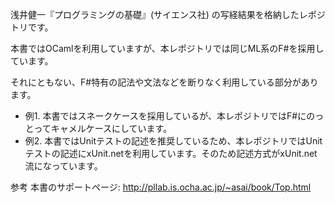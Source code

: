浅井健一『プログラミングの基礎』(サイエンス社) の写経結果を格納したレポジトリです。

本書ではOCamlを利用していますが、本レポジトリでは同じML系のF#を採用しています。

それにともない、F#特有の記法や文法などを断りなく利用している部分があります。
  - 例1. 本書ではスネークケースを採用しているが、本レポジトリではF#にのっとってキャメルケースにしています。
  - 例2. 本書ではUnitテストの記述を推奨しているため、本レポジトリではUnitテストの記述にxUnit.netを利用しています。そのため記述方式がxUnit.net流になっています。
  
参考 本書のサポートページ: http://pllab.is.ocha.ac.jp/~asai/book/Top.html
